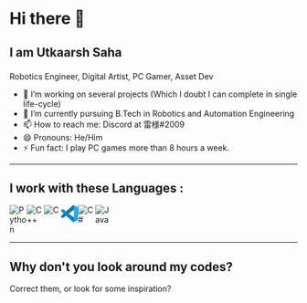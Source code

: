 # Hi there 👋
## <p>I am Utkaarsh Saha</p>
<p> Robotics Engineer, Digital Artist, PC Gamer, Asset Dev</p>

- 🔭 I’m working on several projects (Which I doubt I can complete in single life-cycle)
- 🌱 I’m currently pursuing B.Tech in Robotics and Automation Engineering
- 📫 How to reach me: Discord at 雷様#2009 
- 😄 Pronouns: He/Him
- ⚡ Fun fact: I play PC games more than 8 hours a week.
<hr>

## I work with these Languages :
<img align="left" alt="Python" width="30px" src="https://www.pngall.com/wp-content/uploads/5/Python-PNG.png" />
<img align="left" alt="C++" width="30px" src="https://upload.wikimedia.org/wikipedia/commons/thumb/1/18/ISO_C%2B%2B_Logo.svg/306px-ISO_C%2B%2B_Logo.svg.png"/>
<img align="left" alt="C" width="30px" src="https://upload.wikimedia.org/wikipedia/commons/thumb/1/18/C_Programming_Language.svg/1200px-C_Programming_Language.svg.png" />
<img align="left" alt="Visual Studio Code" width="30px" src="https://raw.githubusercontent.com/github/explore/80688e429a7d4ef2fca1e82350fe8e3517d3494d/topics/visual-studio-code/visual-studio-code.png" />
<img align="left" alt="C#" width="30px" src="https://upload.wikimedia.org/wikipedia/commons/thumb/0/0d/C_Sharp_wordmark.svg/1200px-C_Sharp_wordmark.svg.png" />
<img align="left" alt="Java" width="30px" src="https://upload.wikimedia.org/wikipedia/en/thumb/3/30/Java_programming_language_logo.svg/1200px-Java_programming_language_logo.svg.png" />


<br/><br/><br/>
<hr>

## Why don't you look around my codes?
Correct them, or look for some inspiration?
